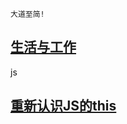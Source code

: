
```
大道至简!
```
## [生活与工作](https://github.com/raulfang/learnblog/issues/1)  
js 
## [重新认识JS的this](http://link.zhihu.com/?target=https%3A//juejin.im/post/59aa71d56fb9a0248d24fae3)


